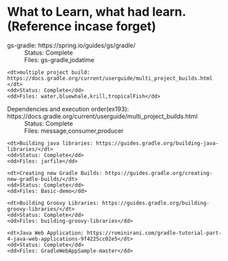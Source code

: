 # What to Learn, what had learn. (Reference incase forget)

<dl>
	<dt>gs-gradle: https://spring.io/guides/gs/gradle/</dt>
	<dd>Status: Complete</dd>
	<dd>Files: gs-gradle,jodatime</dd>

	<dt>multiple project build: https://docs.gradle.org/current/userguide/multi_project_builds.html	</dt>
	<dd>Status: Complete</dd>
	<dd>Files: water,bluewhale,krill,tropicalFish</dd>
</dl>
<dl>	
	<dt>Dependencies and execution order(ex193): https://docs.gradle.org/current/userguide/multi_project_builds.html</dt>
	<dd>Status: Complete</dd>
	<dd>Files: message,consumer,producer</dd>
	
	<dt>Building java libraries: https://guides.gradle.org/building-java-libraries/</dt>
	<dd>Status: Complete</dd>
	<dd>Files: jarfile</dd>
	
	<dt>Creating new Gradle Builds: https://guides.gradle.org/creating-new-gradle-builds/</dt>
	<dd>Status: Complete</dd>
	<dd>Files: Basic-demo</dd>
	
	<dt>Building Groovy Libraries: https://guides.gradle.org/building-groovy-libraries/</dt>
	<dd>Status: Complete</dd>
	<dd>Files: building-groovy-libraries</dd>
	
	<dt>Java Web Application: https://rominirani.com/gradle-tutorial-part-4-java-web-applications-9f4225cc02e5</dt>
	<dd>Status: Complete</dd>
	<dd>Files: GradleWebAppSample-master</dd>
</dl>
